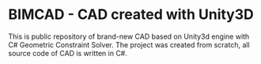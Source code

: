 # BIMCAD - CAD created with Unity3D

This is public repository of brand-new CAD based on Unity3d engine with C# Geometric Constraint Solver.
The project was created from scratch, all source code of CAD is written in C#.
